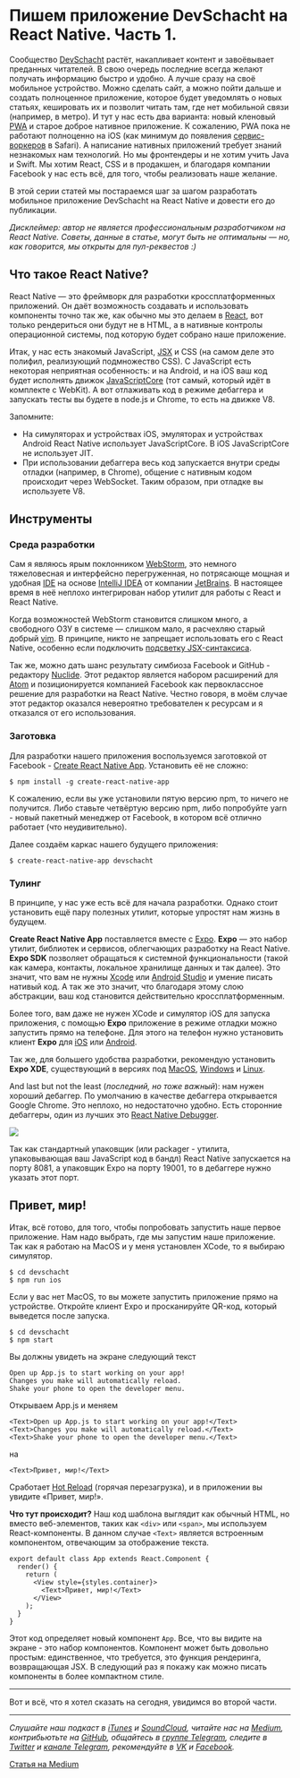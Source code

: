 # Пишем приложение DevSchacht на React Native. Часть 1.

Сообщество [DevSchacht](https://medium.com/devschacht) растёт, накапливает контент и завоёвывает преданных читателей. В свою очередь последние всегда желают получать информацию быстро и удобно. А лучше сразу на своё мобильное устройство. Можно сделать сайт, а можно пойти дальше и создать полноценное приложение, которое будет уведомлять о новых статьях, кешировать их и позволит читать там, где нет мобильной связи (например, в метро).
И тут у нас есть два варианта: новый кленовый [PWA](https://developers.google.com/web/progressive-web-apps/) и старое доброе нативное приложение. К сожалению, PWA пока не работают полноценно на iOS (как минимум до появления [сервис-воркеров](https://developer.mozilla.org/ru/docs/Web/API/Service_Worker_API/Using_Service_Workers) в Safari). А написание нативных приложений требует знаний незнакомых нам технологий. Но мы фронтендеры и не хотим учить Java и Swift. Мы хотим React, CSS и в продакшен, и благодаря компании Facebook у нас есть всё, для того, чтобы реализовать наше желание.

В этой серии статей мы постараемся шаг за шагом разработать мобильное приложение DevSchacht на React Native и довести его до публикации.

*Дисклеймер: автор не является профессиональным разработчиком на React Native. Советы, данные в статье, могут быть не оптимальны — но, как говорится, мы открыты для пул-реквестов :)*

## Что такое React Native?
React Native — это фреймворк для разработки кроссплатформенных приложений. Он даёт возможность создавать и использовать компоненты точно так же, как обычно мы это делаем в [React](https://facebook.github.io/react/), вот только рендериться они будут не в HTML, а в нативные контролы операционной системы, под которую будет собрано наше приложение.

Итак, у нас есть знакомый JavaScript, [JSX](https://facebook.github.io/react/docs/jsx-in-depth.html) и CSS (на самом деле это полифил, реализующий подмножество CSS). C JavaScript есть некоторая неприятная особенность: и на Android, и на iOS ваш код будет исполнять движок [JavaScriptCore](https://trac.webkit.org/wiki/JavaScriptCore) (тот самый, который идёт в комплекте с WebKit). А вот отлаживать код в режиме дебаггера и запускать тесты вы будете в node.js и Chrome, то есть на движке V8.

Запомните:

* На симуляторах и устройствах iOS, эмуляторах и устройствах Android React Native использует JavaScriptCore. В iOS JavaScriptCore не использует JIT.
* При использовании дебаггера весь код запускается внутри среды отладки (например, в Chrome), общение с нативным кодом происходит через WebSocket. Таким образом, при отладке вы используете V8.

## Инструменты
### Среда разработки
Сам я являюсь ярым поклонником [WebStorm](https://www.jetbrains.com/webstorm/), это немного тяжеловесная и интерфейсно перегруженная, но потрясающе мощная и удобная [IDE](https://ru.wikipedia.org/wiki/Интегрированная_среда_разработки) на основе [IntelliJ IDEA](https://www.jetbrains.com/idea/) от компании [JetBrains](https://www.jetbrains.com). В настоящее время в неё неплохо интегрирован набор утилит для работы с React и React Native.

Когда возможностей WebStorm становится слишком много, а свободного ОЗУ в системе — слишком мало, я расчехляю старый добрый [vim](http://www.vim.org/download.php). В принципе, никто не запрещает использовать его с React Native, особенно если подключить [подсветку JSX-синтаксиса](https://github.com/mxw/vim-jsx).

Так же, можно дать шанс результату симбиоза Facebook и GitHub - редактору [Nuclide](https://nuclide.io). Этот редактор является набором расширений для [Atom](https://atom.io/) и позиционируется компанией Facebook как первоклассное решение для разработки на React Native. Честно говоря, в моём случае этот редактор оказался невероятно требователен к ресурсам и я отказался от его использования.

### Заготовка
Для разработки нашего приложения воспользуемся заготовкой от Facebook - [Create React Native App](https://github.com/react-community/create-react-native-app). Установить её не сложно:

```
$ npm install -g create-react-native-app
```

К сожалению, если вы уже установили пятую версию npm, то ничего не получится. Либо ставьте четвёртую версию npm, либо попробуйте yarn - новый пакетный менеджер от Facebook, в котором всё отлично работает (что неудивительно).

Далее создаём каркас нашего будущего приложения:

```
$ create-react-native-app devschacht
```

### Тулинг
В принципе, у нас уже есть всё для начала разработки. Однако стоит установить ещё пару полезных утилит, которые упростят нам жизнь в будущем.

**Create React Native App** поставляется вместе с [Expo](https://expo.io). **Expo** — это набор утилит, библиотек и сервисов, облегчающих разработку на React Native. **Expo SDK** позволяет обращаться к системной функциональности (такой как камера, контакты, локальное хранилище данных и так далее). Это значит, что вам не нужны [Xcode](https://developer.apple.com/xcode/) или [Android Studio](https://developer.android.com/studio/index.html) и умение писать нативый код. А так же это значит, что благодаря этому слою абстракции, ваш код становится действительно кроссплатформенным.

Более того, вам даже не нужен XCode и симулятор iOS для запуска приложения, с помощью **Expo** приложение в режиме отладки можно запустить прямо на телефоне. Для этого на телефон нужно установить клиент **Expo** для [iOS](https://itunes.apple.com/app/apple-store/id982107779?ct=www&mt=8) или [Android](https://play.google.com/store/apps/details?id=host.exp.exponent&referrer=www).

Так же, для большего удобства разработки, рекомендую установить **Expo XDE**, существующий в версиях под [MacOS](https://xde-updates.exponentjs.com/download/mac), [Windows](https://xde-updates.exponentjs.com/download/win32) и [Linux](https://xde-updates.exponentjs.com/download/linux-x86_64).

And last but not the least (*последний, но тоже важный*): нам нужен хороший дебаггер. По умолчанию в качестве дебаггера открывается Google Chrome. Это неплохо, но недостаточно удобно. Есть сторонние дебаггеры, один из лучших это [React Native Debugger](https://github.com/jhen0409/react-native-debugger/blob/master/docs/debugger-integration.md).

![](https://cloud.githubusercontent.com/assets/3001525/26518164/0dc2c5fc-42dd-11e7-8bfa-eab4515ba050.png)

Так как стандартный упаковщик (или packager - утилита, упаковывающая ваш JavaScript код в бандл) React Native запускается на порту 8081, а упаковщик Expo на порту 19001, то в дебаггере нужно указать этот порт.

## Привет, мир!
Итак, всё готово, для того, чтобы попробовать запустить наше первое приложение. Нам надо выбрать, где мы запустим наше приложение. Так как я работаю на MacOS и у меня установлен XCode, то я выбираю симулятор.

```
$ cd devschacht
$ npm run ios
```

Если у вас нет MacOS, то вы можете запустить приложение прямо на устройстве. Откройте клиент Expo и просканируйте QR-код, который выведется после запуска.

```
$ cd devschacht
$ npm start
```

Вы должны увидеть на экране следующий текст

```
Open up App.js to start working on your app!
Changes you make will automatically reload.
Shake your phone to open the developer menu.
```

Открываем App.js и меняем

```
<Text>Open up App.js to start working on your app!</Text>
<Text>Changes you make will automatically reload.</Text>
<Text>Shake your phone to open the developer menu.</Text>
```

на

```
<Text>Привет, мир!</Text>
```

Сработает [Hot Reload](https://facebook.github.io/react-native/blog/2016/03/24/introducing-hot-reloading.html) (горячая перезагрузка), и в приложении вы увидите «Привет, мир!».

**Что тут происходит?**
Наш код шаблона выглядит как обычный HTML, но вместо веб-элементов, таких как `<div>` или `<span>`, мы используем React-компоненты. В данном случае `<Text>` является встроенным компонентом, отвечающим за отображение текста.

```
export default class App extends React.Component {
  render() {
    return (
      <View style={styles.container}>
        <Text>Привет, мир!</Text>
      </View>
    );
  }
}
```

Этот код определяет новый компонент `App`. Все, что вы видите на экране - это набор компонентов. Компонент может быть довольно простым: единственное, что требуется, это функция рендеринга, возвращающая JSX. В следующий раз я покажу как можно писать компоненты в более компактном стиле.

---

Вот и всё, что я хотел сказать на сегодня, увидимся во второй части.

---

*Слушайте наш подкаст в [iTunes](https://itunes.apple.com/ru/podcast/девшахта/id1226773343) и [SoundCloud](https://soundcloud.com/devschacht), читайте нас на [Medium](https://medium.com/devschacht), контрибьютьте на [GitHub](https://github.com/devSchacht), общайтесь в [группе Telegram](https://t.me/devSchacht), следите в [Twitter](https://twitter.com/DevSchacht) и [канале Telegram](https://t.me/devSchachtChannel), рекомендуйте в [VK](https://vk.com/devschacht) и [Facebook](https://www.facebook.com/devSchacht).*

[Статья на Medium](https://medium.com/devschacht/create-devschacht-app-part-1-db9570cf3f9b)
